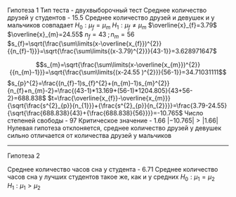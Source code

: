Гипотеза 1
Тип теста - двухвыборочный тест
Среднее количество друзей у студентов - $15.5$
Среднее количество друзей и девушек и у мальчиков совпадает
$H_{0}: \mu_{f}=\mu_{m}$
$H_{1}: \mu_{f}\neq\mu_{m}$
$\overline{x}_{f}=3.79$
$\overline{x}_{m}=24.55$
$n_{f}=43\;;n_{m}=56$
$s_{f}=\sqrt{\frac{\sum\limits(x-\overline{x_{f}})^{2}}{{n_{f}-1}}}=\sqrt{\frac{\sum\limits{(x-3.79)^{2}}}{43-1}}=3.628971647$ 

$$s_{m}=\sqrt{\frac{\sum\limits(x-\overline{x_{m}})^{2}}{{n_{m}-1}}}=\sqrt{\frac{\sum\limits{(x-24.55
)^{2}}}{56-1}}=34.71031111$$
$s_{p}^{2}=\frac{(n_{f}-1)s_{f}^{2}+(n_{m}-1)s_{m}^{2}}{n_{f}+n_{m}-2}=\frac{(43-1)*13.169+(56-1)*1204.805}{43+56-2}=688.838$
$t=\frac{\overline{x_{f}}-\overline{x_{m}}}{\sqrt{\frac{s^{2}_{p}}{n_{1}}}+{\frac{s^{2}_{p}}{n_{2}}}}=\frac{3.79-24.55}{\sqrt{\frac{688.838}{43}+{\frac{688.838}{56}}}}=-10.765$ 
Число степеней свободы - 97
Критическое значение - 1.66
$|-10.765|>|1.66|$ 
Нулевая гипотеза отклоняется, среднее количество друзей у девушек сильно отличается от количества друзей у мальчиков

---
Гипотеза 2

Среднее количество часов сна у студента - 6.71
Среднее количество часов сна у лучших студентов такое же, как и у средних
$H_{0}:\mu_{1}=\mu_{2}$
$H_{1}:\mu_{1}\gt{}\mu_{2}$
